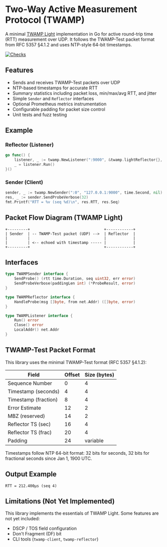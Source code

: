 # Two-Way Active Measurement Protocol (TWAMP)

A minimal [TWAMP Light](https://datatracker.ietf.org/doc/html/rfc5357) implementation in Go for active round-trip time (RTT) measurement over UDP. It follows the TWAMP-Test packet format from RFC 5357 §4.1.2 and uses NTP-style 64-bit timestamps.

[![Checks](https://github.com/snormore/twamp/actions/workflows/checks.yaml/badge.svg)](https://github.com/snormore/twamp/actions/workflows/checks.yaml)

## Features

- Sends and receives TWAMP-Test packets over UDP
- NTP-based timestamps for accurate RTT
- Summary statistics including packet loss, min/max/avg RTT, and jitter
- Simple `Sender` and `Reflector` interfaces
- Optional Prometheus metrics instrumentation
- Configurable padding for packet size control
- Unit tests and fuzz testing

## Example

### Reflector (Listener)

```go
go func() {
    listener, _ := twamp.NewListener(":9000", &twamp.lightReflector{}, 512)
    _ = listener.Run()
}()
```

### Sender (Client)

```go
sender, _ := twamp.NewSender(":0", "127.0.0.1:9000", time.Second, nil)
res, _ := sender.SendProbeVerbose(32)
fmt.Printf("RTT = %v (seq %d)\n", res.RTT, res.Seq)
```

## Packet Flow Diagram (TWAMP Light)

```text
+---------+                                 +------------+
| Sender  | -- TWAMP-Test packet (UDP) -->  | Reflector  |
|         |                                 |            |
|         | <-- echoed with timestamp ----- |            |
+---------+                                 +------------+
```

## Interfaces

```go
type TWAMPSender interface {
    SendProbe() (rtt time.Duration, seq uint32, err error)
    SendProbeVerbose(paddingLen int) (*ProbeResult, error)
}

type TWAMPReflector interface {
    HandleProbe(msg []byte, from net.Addr) ([]byte, error)
}

type TWAMPListener interface {
    Run() error
    Close() error
    LocalAddr() net.Addr
}
```

## TWAMP-Test Packet Format

This library uses the minimal TWAMP-Test format (RFC 5357 §4.1.2):

| Field                | Offset | Size (bytes) |
| -------------------- | ------ | ------------ |
| Sequence Number      | 0      | 4            |
| Timestamp (seconds)  | 4      | 4            |
| Timestamp (fraction) | 8      | 4            |
| Error Estimate       | 12     | 2            |
| MBZ (reserved)       | 14     | 2            |
| Reflector TS (sec)   | 16     | 4            |
| Reflector TS (frac)  | 20     | 4            |
| Padding              | 24     | variable     |

Timestamps follow NTP 64-bit format: 32 bits for seconds, 32 bits for fractional seconds since Jan 1, 1900 UTC.

## Output Example

```
RTT = 212.400µs (seq 4)
```

## Limitations (Not Yet Implemented)

This library implements the essentials of TWAMP Light. Some features are not yet included:

- DSCP / TOS field configuration
- Don't Fragment (DF) bit
- CLI tools (`twamp-client`, `twamp-reflector`)
